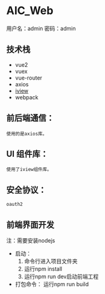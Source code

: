 # AIC_Web

用户名：admin
密码：admin

技术栈
--
 - vue2
 - vuex
 - vue-router
 - axios
 - [iview](https://www.iviewui.com/)
 - webpack

前后端通信：
------
	使用的是axios库。

UI 组件库：
-------
	使用了iview组件库。

安全协议：
-----
	oauth2

前端界面开发
--
注：需要安装nodejs
	

 - 启动：
	 1. 命令行进入项目文件夹
	 2. 运行npm install
	 4. 运行npm run dev启动前端工程
 - 打包命令：
	运行npm run build


